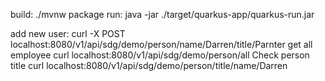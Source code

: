 build: ./mvnw package
run: java -jar ./target/quarkus-app/quarkus-run.jar

add new user:
curl -X POST localhost:8080/v1/api/sdg/demo/person/name/Darren/title/Parnter
get all employee
 curl localhost:8080/v1/api/sdg/demo/person/all
 Check person title
curl localhost:8080/v1/api/sdg/demo/person/title/name/Darren